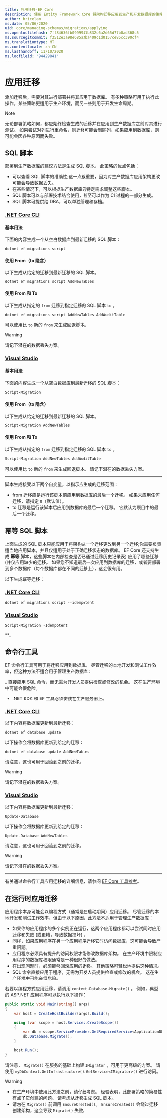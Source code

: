 ```yaml
---
title: 应用迁移-EF Core
description: 使用 Entity Framework Core 将架构迁移应用到生产和开发数据库的策略
author: bricelam
ms.date: 05/06/2020
uid: core/managing-schemas/migrations/applying
ms.openlocfilehash: 7ff84636fb0999941b832c6a2d65d77b0ad368c5
ms.sourcegitcommit: f3512e3a98e685a3ba409c1d0157ce85cc390cf4
ms.translationtype: MT
ms.contentlocale: zh-CN
ms.lasthandoff: 11/10/2020
ms.locfileid: "94429841"
---
```

# <a name="applying-migrations"></a>应用迁移

添加迁移后，需要对其进行部署并将其应用于数据库。 有多种策略可用于执行此操作，某些策略更适用于生产环境，而另一些则用于开发生命周期。

> [!NOTE]
> 无论部署策略如何，都应始终检查生成的迁移并在应用到生产数据库之前对其进行测试。 如果尝试对列进行重命名，则迁移可能会删除列，如果应用到数据库，则可能会因各种原因而失败。

## <a name="sql-scripts"></a>SQL 脚本

部署到生产数据库的建议方法是生成 SQL 脚本。 此策略的优点包括：

* 可以查看 SQL 脚本的准确性;这一点很重要，因为对生产数据库应用架构更改可能会导致数据丢失。
* 在某些情况下，可以根据生产数据库的特定需求调整这些脚本。
* SQL 脚本可以与部署技术结合使用，甚至可以作为 CI 过程的一部分生成。
* SQL 脚本可提供给 DBA，可以单独管理和存档。

### <a name="net-core-cli"></a>[.NET Core CLI](#tab/dotnet-core-cli)

#### <a name="basic-usage"></a>基本用法

下面的内容生成一个从空白数据库到最新迁移的 SQL 脚本：

```dotnetcli
dotnet ef migrations script
```

#### <a name="with-from-to-implied"></a>使用 From（to 隐含）

以下生成从给定的迁移到最新迁移的 SQL 脚本。

```dotnetcli
dotnet ef migrations script AddNewTables
```

#### <a name="with-from-and-to"></a>使用 From 和 To

以下生成从指定的 `from` 迁移到指定迁移的 SQL 脚本 `to` 。

```dotnetcli
dotnet ef migrations script AddNewTables AddAuditTable
```

可以使用比 `to` 新的 `from` 来生成回退脚本。

> [!WARNING]
> 请记下潜在的数据丢失方案。

### <a name="visual-studio"></a>[Visual Studio](#tab/vs)

#### <a name="basic-usage"></a>基本用法

下面的内容生成一个从空白数据库到最新迁移的 SQL 脚本：

```powershell
Script-Migration
```

#### <a name="with-from-to-implied"></a>使用 From（to 隐含）

以下生成从给定的迁移到最新迁移的 SQL 脚本。

```powershell
Script-Migration AddNewTables
```

#### <a name="with-from-and-to"></a>使用 From 和 To

以下生成从指定的 `from` 迁移到指定迁移的 SQL 脚本 `to` 。

```powershell
Script-Migration AddNewTables AddAuditTable
```

可以使用比 `to` 新的 `from` 来生成回退脚本。 请记下潜在的数据丢失方案。

***

脚本生成接受以下两个自变量，以指示应生成的迁移范围：

* from 迁移应是运行该脚本前应用到数据库的最后一个迁移。 如果未应用任何迁移，请指定 `0`（默认值）。
* to 迁移是运行该脚本后应用到数据库的最后一个迁移。 它默认为项目中的最后一个迁移。

## <a name="idempotent-sql-scripts"></a>幂等 SQL 脚本

上面生成的 SQL 脚本只能应用于将架构从一个迁移更改到另一个迁移;你需要负责适当地应用脚本，并且仅适用于处于正确迁移状态的数据库。 EF Core 还支持生成 **幂等** 脚本，这些脚本在内部检查是否已通过迁移历史记录表) 应用了哪些迁移 (并仅应用缺少的迁移。 如果您不知道最后一次应用到数据库的迁移，或者要部署到多个数据库（每个数据库都在不同的迁移上），这会很有用。

以下生成幂等迁移：

### <a name="net-core-cli"></a>[.NET Core CLI](#tab/dotnet-core-cli)

```dotnetcli
dotnet ef migrations script --idempotent
```

### <a name="visual-studio"></a>[Visual Studio](#tab/vs)

```powershell
Script-Migration -Idempotent
```

**_

## <a name="command-line-tools"></a>命令行工具

EF 命令行工具可用于将迁移应用到数据库。 尽管迁移的本地开发和测试工作效率，但这种方法不适合用于管理生产数据库：

_ 直接应用 SQL 命令，而无需为开发人员提供检查或修改的机会。 这在生产环境中可能会很危险。
* .NET SDK 和 EF 工具必须安装在生产服务器上。

### <a name="net-core-cli"></a>[.NET Core CLI](#tab/dotnet-core-cli)

以下内容将数据库更新到最新迁移：

```dotnetcli
dotnet ef database update
```

以下操作会将数据库更新到给定的迁移：

```dotnetcli
dotnet ef database update AddNewTables
```

请注意，这也可用于回滚到之前的迁移。

> [!WARNING]
> 请记下潜在的数据丢失方案。

### <a name="visual-studio"></a>[Visual Studio](#tab/vs)

以下内容将数据库更新到最新迁移：

```powershell
Update-Database
```

以下操作会将数据库更新到给定的迁移：

```powershell
Update-Database AddNewTables
```

请注意，这也可用于回滚到之前的迁移。

> [!WARNING]
> 请记下潜在的数据丢失方案。

***

有关通过命令行工具应用迁移的详细信息，请参阅 [EF Core 工具参考](xref:core/cli/index)。

## <a name="apply-migrations-at-runtime"></a>在运行时应用迁移

应用程序本身可能会以编程方式（通常是在启动期间）应用迁移。 尽管迁移的本地开发和测试工作效率，但由于以下原因，此方法不适用于管理生产数据库：

* 如果你的应用程序的多个实例正在运行，这两个应用程序都可以尝试同时应用迁移和失败 (或更糟，导致数据损坏) 。
* 同样，如果应用程序在另一个应用程序迁移它时访问数据库，这可能会导致严重问题。
* 应用程序必须具有提升的访问权限才能修改数据库架构。 在生产环境中限制应用程序的数据库权限通常是一种很好的做法。
* 在出现问题时，必须能够回滚应用的迁移。 其他策略可轻松地提供这种情况。
* SQL 命令直接应用于程序，无需为开发人员提供检查或修改的机会。 这在生产环境中可能会很危险。

若要以编程方式应用迁移，请调用 `context.Database.Migrate()` 。 例如，典型的 ASP.NET 应用程序可以执行以下操作：

```csharp
public static void Main(string[] args)
{
    var host = CreateHostBuilder(args).Build();

    using (var scope = host.Services.CreateScope())
    {
        var db = scope.ServiceProvider.GetRequiredService<ApplicationDbContext>();
        db.Database.Migrate();
    }

    host.Run();
}
```

请注意， `Migrate()` 在服务的基础上构建 `IMigrator` ，可用于更高级的方案。 请使用 `myDbContext.GetInfrastructure().GetService<IMigrator>()` 进行访问。

> [!WARNING]
>
> * 在生产环境中使用此方法之前，请仔细考虑。 经验表明，此部署策略的简易性有点了它创建的问题。 请考虑从迁移生成 SQL 脚本。
> * 请勿在 `Migrate()` 前调用 `EnsureCreated()`。 `EnsureCreated()` 会绕过迁移创建架构，这会导致 `Migrate()` 失败。
